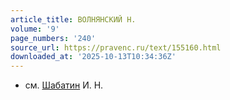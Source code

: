 ```yaml
---
article_title: ВОЛНЯНСКИЙ Н.
volume: '9'
page_numbers: '240'
source_url: https://pravenc.ru/text/155160.html
downloaded_at: '2025-10-13T10:34:36Z'
---
```


- см. [Шабатин](https://pravenc.ru/text/Шабатин.html) И. Н.
